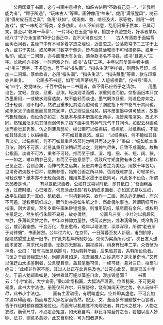 <!-- { "loadSidebar": true } -->
　　公用印章于书画，必与书画中意相合，如临古帖用“不敢有己见一”，“非我所能为者”，“顾于所遇”，“玩味古人”等章。画钟像用“神来”。虎用“满纸腥风”，树石用“得树皮石面之真”，鱼用“跃如”。偶画痴、聋、喑哑及犬、豕等物，则用“一时游戏”，或“一味胡涂”等类，余多仿此。市人不知此意，乱用闲章于赝本，已属可笑，甚至以“乾坤一草亭”、“一片冰心在玉壶”等章，擅加于真迹空处，好事者某以经八寸“子孙永宝章”印于公画正中，岂不大可哀也夫！
　　古人有落款于画幅背面树石间者，盖缘书中有不可多着字迹之理也，近世忽之。公落款常书二三字于上角，或书于实处，或加年月书数字于侧边，皆与画意洽和而不可增损移易。或用一私印，或加一二闲章，亦与画理大有关合。落单款书名不书姓，或书“且道人”三字。长款间亦书姓，一时游戏之作，或书“古狂”二字。中年以前册箑手卷中偶书“韦三”两字，不多见也。号下书“指头画”、“指头生活”字样者，则用名号印，或加一二闲章。落单款者，必用“指头画”、“指头生活”、“指头蘸墨”等章，款与印章亦弗重复。
　　公画多不书题，如写“鸡声茅店月，人迹板桥霜”，仅书写“唐人句”四字，弥觉味长，千百中偶有一二书题者，盖不得已应俗子之请尔。
　　用墨设色，宜轻、宜淡，忌重、忌浓。轻淡则清而秀，浓重则浊而俗。奈指画纸本只宜浓墨重用，一或破水则穿透矣，故不能轻而淡也。墨气既浓且重，则设色亦如之，过于轻淡，则不相称。然浓且重未见其浊而俗何也？腕底指下有书卷气于其间也。如米家父子画愈重而愈觉其润泽，仿之则浊且俗矣。绢本册箑墨中俱可破水，故墨气极轻而淡，而设色亦如之，故纸本与绢本册箑如出两手，况皆亲笔渲染，故尤不同。然轻且淡未见其薄而弱何也？指下画中具有神气元气于其间也。如倪云林画愈淡而愈觉其秀雅，仿之则薄且弱矣。橅公画可以绢橅绢，纸橅纸，以纸橅绢，不能如其轻且淡；以绢橅纸，
　　不可如其重且浓。或曰：“以纸橅绢，何不能如其轻且淡矣，以绢橅纸，何不可如其重且浓邪何勿稍轻而淡之乎？”秉曰：“绢如纸本重且浓，则俗不可医，若易其重且浓稍轻而淡之，则神气尽失，且致不成画矣。故橅公指画，淡者不可浓，重者不可轻，推而至于燥、湿、粗、细、长、短、阔、狭，一一如之，难以稍参己见。甚而至于随意信手，偶致尺寸矩度微有未合者，若稍以己见正之，合则合矣，而神气失之远矣，反逊其未合者之为美也。用数十年苦功，见清奇浓淡数十百种，临橅参悟，始知公画之所以神，否则既难梦见，可轻学邪，可轻议邪？纸本亦不无轻而淡者，惟用焦墨水墨于旧纸则可，凡此多不设色，所谓逸品者是也。”
　　有以宣纸求画者，公如其式易以时纸，却其纸曰：“吾画粗品也，过费时纸，心已难安，何忍涂此佳品”有以矾纸求画者，亦如其式易以生纸，故平生指画无一宣纸、矾纸者。一时机到神来，欲作一二画，案头适无他纸，而兴不可遏，遂权用矾纸成之，而气韵亦宛如生纸之作，然此偶尔事也。若谓矾纸可作指画，则大谬矣。至年岁重午画朱砂锺馗像，则惟用矾纸，纸尽而有余兴，或权用生纸足之，然生纸行朱颇不易易，故亦偶然。
　　公画凡三变：少壮时以机趣风神胜，多萧疏灵妙之作，中年以神韵力量胜，或简淡古拙，或淋漓痛快，或冷隽闲远，或沉着幽曲，千变万化，愈出愈奇，晚年以理法胜，深厚浑穆，所谓“老去渐于诗律细”，书画皆然。公年过六旬，在京师，一日薄暮至友人新居，甫到阶除，隐隐然望堂上悬一旧书，曰“此刘松年所制妙品，奈何为梁燕所污也”。次日友人送画求鉴定，兼求代为装潢，无款亦无题跋，揭视绢背，树身有松年二字，众皆骇为神奇。公曰：“昔有马医见病脚马，知为韩幹所画，后果验其言，系斡所设色者。马医之于画师相去远矣，尚能通灵如是，况吾目覩人之妙迹邪？是未足奇也。”又有以倪迂山水求鉴别者，公且疑且信，盖其笔墨可信，一峰可疑。悬对三日，拍案叫绝曰：“此峰非作家不能，其过人处正在此弗易及也。”公究心此艺，至是已五十年矣。于前人犹郑重如是，浅尝者其可遽以藻鉴自命，漫加毁誉邪？
　　书家云：“小字宜疏，大字宜密。”秉以此悟指画，大幅法严理密，位置稳妥，不可更易毫发，此书大字法也。册箑仅尺许尔，开展舒徐，饶有海阔天空之势，令人玩味不尽，此书小字法也。
　　画有主客疏密，有明暗虚实。空处即其虚也，不可妄加字迹以碍画理。指画与古大家名家画皆然，倪迂、文、董画多有自题数十百言者，皆于作绘时预存题跋地位也。而画有以机趣胜不拘理法者，其花木之枝叶，人物之衣纹，筋骨尺寸，不必定合矩度，如天籁自鸣，非比寻常丝竹之音，若加以高人妙咏、法书，则愈多愈妙，此又当别论，可为知者道也。
　　
　　
　　
